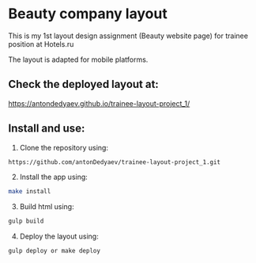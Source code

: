 # Beauty company layout

This is my 1st layout design assignment (Beauty website page) for trainee position at Hotels.ru

The layout is adapted for mobile platforms.

## Check the deployed layout at:

https://antondedyaev.github.io/trainee-layout-project_1/

## Install and use:

1. Clone the repository using:

```sh
https://github.com/antonDedyaev/trainee-layout-project_1.git
```

2. Install the app using:

```sh
make install
```

3. Build html using:

```sh
gulp build
```

4. Deploy the layout using:

```sh
gulp deploy or make deploy
```
